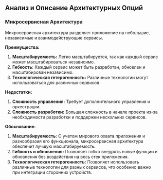 ## Анализ и Описание Архитектурных Опций


### Микросервисная Архитектура

Микросервисная архитектура разделяет приложение на небольшие, независимые и взаимодействующие сервисы.

**Преимущества:**
1. **Масштабируемость:** Легко масштабируется, так как каждый сервис может масштабироваться независимо.
2. **Гибкость:** Каждый сервис может быть разработан, обновлен и масштабирован независимо.
3. **Технологическая гетерогенность:** Различные технологии могут использоваться для различных сервисов.

**Недостатки:**
1. **Сложность управления:** Требует дополнительного управления и оркестрации.
2. **Сложность разработки:** Большая сложность в начале проекта из-за необходимости разработки и поддержки нескольких сервисов.


**Обоснование:**
1. **Масштабируемость:** С учетом мирового охвата приложения и разнообразия его функционала, микросервисная архитектура обеспечит лучшую масштабируемость.
2. **Гибкость и обновления:** Позволяет гибко внедрять новые функции и обновления без воздействия на весь стек приложения.
3. **Технологическая гетерогенность:** Позволяет использовать различные технологии для разных сервисов, что особенно важно при интеграции сторонних устройств.